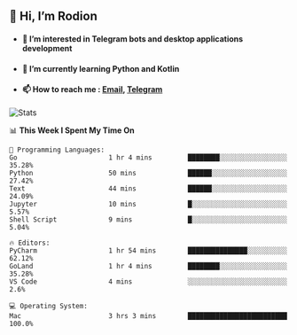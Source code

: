 ## 👋 Hi, I’m Rodion
- #### 👀 I’m interested in Telegram bots and desktop applications development
- #### 🌱 I’m currently learning Python and Kotlin
- #### 📫 How to reach me : [Email](mailto:me@lavn.ml), [Telegram](https://t.me/fast_geek)

![Stats](https://github-readme-stats.vercel.app/api?username=fast-geek&show_icons=true&theme=github_dark&hide_border=true&hide=issues&count_private=true&layout=compact)


<!--START_SECTION:waka-->
📊 **This Week I Spent My Time On** 

```text
💬 Programming Languages: 
Go                       1 hr 4 mins         ████████░░░░░░░░░░░░░░░░░   35.28% 
Python                   50 mins             ██████░░░░░░░░░░░░░░░░░░░   27.42% 
Text                     44 mins             ██████░░░░░░░░░░░░░░░░░░░   24.09% 
Jupyter                  10 mins             █░░░░░░░░░░░░░░░░░░░░░░░░   5.57% 
Shell Script             9 mins              █░░░░░░░░░░░░░░░░░░░░░░░░   5.04%

🔥 Editors: 
PyCharm                  1 hr 54 mins        ███████████████░░░░░░░░░░   62.12% 
GoLand                   1 hr 4 mins         ████████░░░░░░░░░░░░░░░░░   35.28% 
VS Code                  4 mins              ░░░░░░░░░░░░░░░░░░░░░░░░░   2.6%

💻 Operating System: 
Mac                      3 hrs 3 mins        █████████████████████████   100.0%

```


<!--END_SECTION:waka-->
